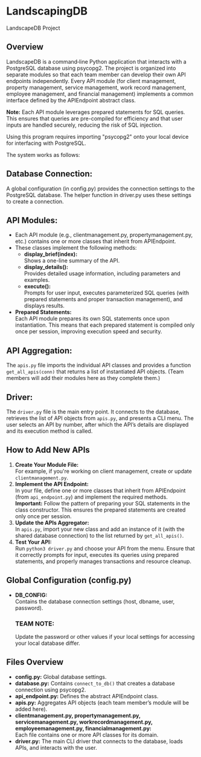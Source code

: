 # LandscapingDB
LandscapeDB Project

## Overview
LandscapeDB is a command‑line Python application that interacts with a PostgreSQL database using psycopg2. The project is organized into separate modules so that each team member can develop their own API endpoints independently. Every API module (for client management, property management, service management, work record management, employee management, and financial management) implements a common interface defined by the APIEndpoint abstract class.  

**Note:** Each API module leverages prepared statements for SQL queries. This ensures that queries are pre-compiled for efficiency and that user inputs are handled securely, reducing the risk of SQL injection.

Using this program requires importing "psycopg2" onto your local device for interfacing with PostgreSQL.

The system works as follows:

## Database Connection:
A global configuration (in config.py) provides the connection settings to the PostgreSQL database. The helper function in driver.py uses these settings to create a connection.

## API Modules:
- Each API module (e.g., clientmanagement.py, propertymanagement.py, etc.) contains one or more classes that inherit from APIEndpoint.
- These classes implement the following methods:
  - **display_brief(index):**  
    Shows a one-line summary of the API.
  - **display_details():**  
    Provides detailed usage information, including parameters and examples.
  - **execute():**  
    Prompts for user input, executes parameterized SQL queries (with prepared statements and proper transaction management), and displays results.
- **Prepared Statements:**  
  Each API module prepares its own SQL statements once upon instantiation. This means that each prepared statement is compiled only once per session, improving execution speed and security.

## API Aggregation:
The `apis.py` file imports the individual API classes and provides a function `get_all_apis(conn)` that returns a list of instantiated API objects. (Team members will add their modules here as they complete them.)

## Driver:
The `driver.py` file is the main entry point. It connects to the database, retrieves the list of API objects from `apis.py`, and presents a CLI menu. The user selects an API by number, after which the API’s details are displayed and its execution method is called.

## How to Add New APIs
1. **Create Your Module File:**  
   For example, if you're working on client management, create or update `clientmanagement.py`.
2. **Implement the API Endpoint:**  
   In your file, define one or more classes that inherit from APIEndpoint (from `api_endpoint.py`) and implement the required methods.  
   **Important:** Follow the pattern of preparing your SQL statements in the class constructor. This ensures the prepared statements are created only once per session.
3. **Update the APIs Aggregator:**  
   In `apis.py`, import your new class and add an instance of it (with the shared database connection) to the list returned by `get_all_apis()`.
4. **Test Your API:**  
   Run `python3 driver.py` and choose your API from the menu. Ensure that it correctly prompts for input, executes its queries using prepared statements, and properly manages transactions and resource cleanup.

## Global Configuration (config.py)
- **DB_CONFIG:**  
  Contains the database connection settings (host, dbname, user, password).
  ### **TEAM NOTE:**  
  Update the password or other values if your local settings for accessing your local database differ.

## Files Overview
- **config.py:** Global database settings.
- **database.py:** Contains `connect_to_db()` that creates a database connection using psycopg2.
- **api_endpoint.py:** Defines the abstract APIEndpoint class.
- **apis.py:** Aggregates API objects (each team member’s module will be added here).
- **clientmanagement.py, propertymanagement.py, servicemanagement.py, workrecordmanagement.py, employeemanagement.py, financialmanagement.py:**  
  Each file contains one or more API classes for its domain.
- **driver.py:** The main CLI driver that connects to the database, loads APIs, and interacts with the user.
